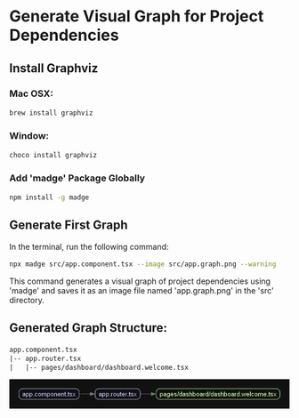 # Generate Visual Graph for Project Dependencies

## Install Graphviz

### Mac OSX:

```bash
brew install graphviz
```

### Window:

```bash
choco install graphviz
```

### Add 'madge' Package Globally

```bash
npm install -g madge
```

## Generate First Graph

In the terminal, run the following command:

```bash
npx madge src/app.component.tsx --image src/app.graph.png --warning
```

This command generates a visual graph of project dependencies using 'madge' and saves it as an image file named 'app.graph.png' in the 'src' directory.

## Generated Graph Structure:

```plaintext
app.component.tsx
|-- app.router.tsx
|   |-- pages/dashboard/dashboard.welcome.tsx
```

![app_graph_1](images/app.graph_1.png)
